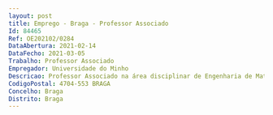 ```yaml
--- 
layout: post
title: Emprego - Braga - Professor Associado
Id: 84465
Ref: OE202102/0284
DataAbertura: 2021-02-14
DataFecho: 2021-03-05
Trabalho: Professor Associado
Empregador: Universidade do Minho
Descricao: Professor Associado na área disciplinar de Engenharia de Materiaise Design Têxteis.
CodigoPostal: 4704-553 BRAGA
Concelho: Braga
Distrito: Braga
--- 
```

